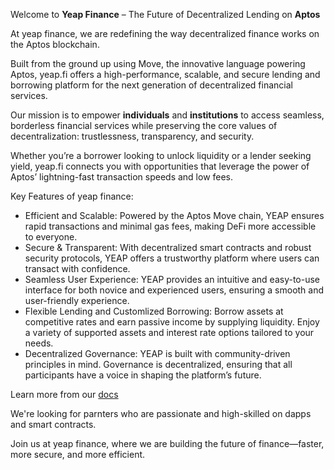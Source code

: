 
Welcome to **Yeap Finance** – The Future of Decentralized Lending on **Aptos**

At yeap finance, we are redefining the way decentralized finance works on the Aptos blockchain.

Built from the ground up using Move, the innovative language powering Aptos, yeap.fi offers a high-performance, scalable, and secure lending and borrowing platform for the next generation of decentralized financial services.

Our mission is to empower __individuals__ and __institutions__ to access seamless, borderless financial services while preserving the core values of decentralization: trustlessness, transparency, and security.

Whether you’re a borrower looking to unlock liquidity or a lender seeking yield, yeap.fi connects you with opportunities that leverage the power of Aptos’ lightning-fast transaction speeds and low fees.

Key Features of yeap finance:
- Efficient and Scalable: Powered by the Aptos Move chain, YEAP ensures rapid transactions and minimal gas fees, making DeFi more accessible to everyone.
- Secure & Transparent: With decentralized smart contracts and robust security protocols, YEAP offers a trustworthy platform where users can transact with confidence.
- Seamless User Experience: YEAP provides an intuitive and easy-to-use interface for both novice and experienced users, ensuring a smooth and user-friendly experience.
- Flexible Lending and Customlized Borrowing: Borrow assets at competitive rates and earn passive income by supplying liquidity. Enjoy a variety of supported assets and interest rate options tailored to your needs.
- Decentralized Governance: YEAP is built with community-driven principles in mind. Governance is decentralized, ensuring that all participants have a voice in shaping the platform’s future.

Learn more from our [docs](https://github.com/yeap-fi/docs)

We're looking for parnters who are passionate and high-skilled on dapps and smart contracts.

Join us at yeap finance, where we are building the future of finance—faster, more secure, and more efficient.
